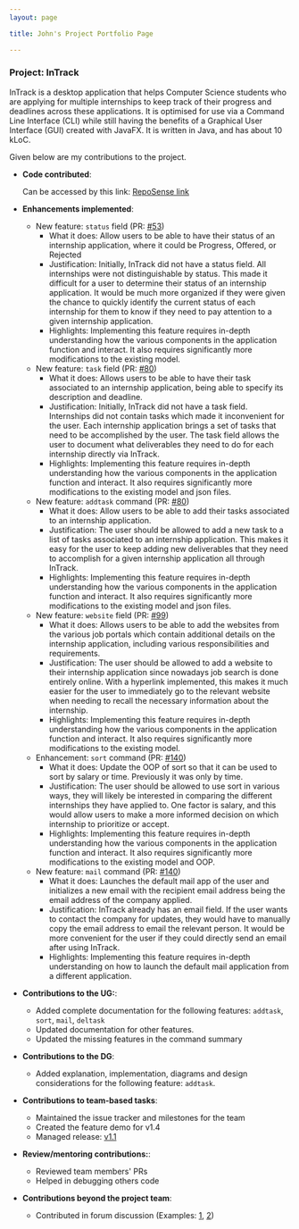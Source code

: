 ```yaml
---
layout: page

title: John's Project Portfolio Page

---
```


### Project: InTrack

InTrack is a desktop application that helps Computer Science students who are applying for multiple internships to keep
track of their progress and deadlines across these applications. It is optimised for use via a Command Line Interface
(CLI) while still having the benefits of a Graphical User Interface (GUI) created with JavaFX. It is written in Java,
and has about 10 kLoC.

Given below are my contributions to the project.
* **Code contributed**: 

    Can be accessed by this link: [RepoSense link](https://nus-cs2103-ay2223s1.github.io/tp-dashboard/?search=johnrhimawan&breakdown=true)

* **Enhancements implemented**:

    * New feature: `status` field (PR: [#53](https://github.com/AY2223S1-CS2103T-T11-2/tp/pull/53))
      * What it does: Allow users to be able to have their status of an internship application, where it could be Progress, Offered, or Rejected
      * Justification: Initially, InTrack did not have a status field. All internships were not distinguishable by status.
        This made it difficult for a user to determine their status of an internship application. It would be much more
        organized if they were given the chance to quickly identify the current status of each internship for them to know if they need to pay attention to a given internship application.
      * Highlights: Implementing this feature requires in-depth understanding how the various components in the
        application function and interact. It also requires significantly more modifications to the existing model.
    * New feature: `task` field (PR: [#80](https://github.com/AY2223S1-CS2103T-T11-2/tp/pull/80))
      * What it does: Allows users to be able to have their task associated to an internship application, being able to
        specify its description and deadline.
      * Justification: Initially, InTrack did not have a task field. Internships did not contain tasks which made it
        inconvenient for the user. Each internship application brings a set of tasks that need to be accomplished by the
        user. The task field allows the user to document what deliverables they need to do for each internship directly
        via InTrack.
      * Highlights: Implementing this feature requires in-depth understanding how the various components in the
        application function and interact. It also requires significantly more modifications to the existing model and json files.
    * New feature: `addtask` command (PR: [#80](https://github.com/AY2223S1-CS2103T-T11-2/tp/pull/80))
      * What it does: Allow users to be able to add their tasks associated to an internship application.
      * Justification: The user should be allowed to add a new task to a list of tasks associated to an internship application.
        This makes it easy for the user to keep adding new deliverables that they need to accomplish for a given internship
        application all through InTrack.
      * Highlights: Implementing this feature requires in-depth understanding how the various components in the
        application function and interact. It also requires significantly more modifications to the existing model and json files.
    * New feature: `website` field (PR: [#99](https://github.com/AY2223S1-CS2103T-T11-2/tp/pull/99))
      * What it does: Allows users to be able to add the websites from the various job portals which contain additional 
        details on the internship application, including various responsibilities and requirements.
      * Justification: The user should be allowed to add a website to their internship application since nowadays job search
        is done entirely online. With a hyperlink implemented, this makes it much easier for the user to immediately go
        to the relevant website when needing to recall the necessary information about the internship.
      * Highlights: Implementing this feature requires in-depth understanding how the various components in the
        application function and interact. It also requires significantly more modifications to the existing model.
    * Enhancement: `sort` command (PR: [#140](https://github.com/AY2223S1-CS2103T-T11-2/tp/pull/140))
      * What it does: Update the OOP of sort so that it can be used to sort by salary or time. Previously it was only by time.
      * Justification: The user should be allowed to use sort in various ways, they will likely be interested in comparing
        the different internships they have applied to. One factor is salary, and this would allow users to make a more informed decision on which internship to prioritize or accept.
      * Highlights: Implementing this feature requires in-depth understanding how the various components in the
        application function and interact. It also requires significantly more modifications to the existing model and OOP.
    * New feature: `mail` command (PR: [#140](https://github.com/AY2223S1-CS2103T-T11-2/tp/pull/146))
      * What it does: Launches the default mail app of the user and initializes a new email with the recipient email address being the email address of the company applied.
      * Justification: InTrack already has an email field. If the user wants to contact the company for updates, they
        would have to manually copy the email address to email the relevant person. It would be more convenient for the
        user if they could directly send an email after using InTrack.
      * Highlights: Implementing this feature requires in-depth understanding on how to launch the default mail application from a different application.

* **Contributions to the UG:**:
  * Added complete documentation for the following features: `addtask`, `sort`, `mail`, `deltask`
  * Updated documentation for other features.
  * Updated the missing features in the command summary
* **Contributions to the DG**:
  * Added explanation, implementation, diagrams and design considerations for the following feature: `addtask`.
* **Contributions to team-based tasks**:
  * Maintained the issue tracker and milestones for the team
  * Created the feature demo for v1.4
  * Managed release: [v1.1](https://github.com/AY2223S1-CS2103T-T11-2/tp/releases/tag/v1.1)
* **Review/mentoring contributions:**:
  * Reviewed team members' PRs
  * Helped in debugging others code
* **Contributions beyond the project team**:
  * Contributed in forum discussion (Examples: [1](https://github.com/nus-cs2103-AY2223S1/forum/issues/374), [2](https://github.com/nus-cs2103-AY2223S1/forum/issues/352))

